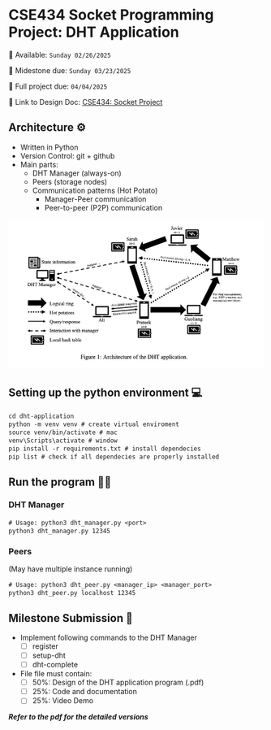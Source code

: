 # CSE434 Socket Programming Project: DHT Application

📆 Available: `Sunday 02/26/2025`

📆 Midestone due: `Sunday 03/23/2025`

📆 Full project due: `04/04/2025`

📌 Link to Design Doc: [CSE434: Socket Project](https://docs.google.com/document/d/1zdzy2W98iVG3k-rULQHCNX07EMCQG1knNZorXkv003U/edit?tab=t.0)

## Architecture ⚙️

- Written in Python
- Version Control: git + github
- Main parts:
  - DHT Manager (always-on)
  - Peers (storage nodes)
  - Communication patterns (Hot Potato)
    - Manager-Peer communication
    - Peer-to-peer (P2P) communication

![Architecture](architecture.png)

## Setting up the python environment 💻

```
cd dht-application
python -m venv venv # create virtual enviroment
source venv/bin/activate # mac
venv\Scripts\activate # window
pip install -r requirements.txt # install dependecies
pip list # check if all dependecies are properly installed
```

## Run the program 🏋️‍♀️

### DHT Manager

```
# Usage: python3 dht_manager.py <port>
python3 dht_manager.py 12345

```

### Peers

(May have multiple instance running)

```
# Usage: python3 dht_peer.py <manager_ip> <manager_port>
python3 dht_peer.py localhost 12345

```

## Milestone Submission 📑

- Implement following commands to the DHT Manager
  - [ ] register
  - [ ] setup-dht
  - [ ] dht-complete
- File file must contain:
  - [ ] 50%: Design of the DHT application program (.pdf)
  - [ ] 25%: Code and documentation
  - [ ] 25%: Video Demo

**_Refer to the pdf for the detailed versions_**
